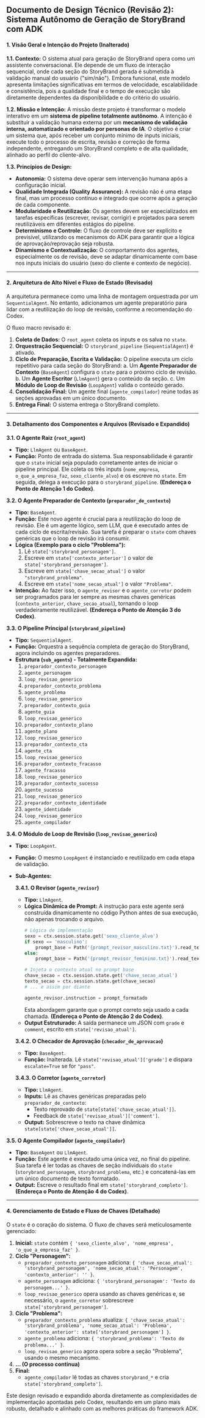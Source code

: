## **Documento de Design Técnico (Revisão 2): Sistema Autônomo de Geração de StoryBrand com ADK**

#### **1. Visão Geral e Intenção do Projeto (Inalterado)**

**1.1. Contexto:**
O sistema atual para geração de StoryBrand opera como um assistente conversacional. Ele depende de um fluxo de interação sequencial, onde cada seção do StoryBrand gerada é submetida à validação manual do usuário ("sim/não"). Embora funcional, este modelo apresenta limitações significativas em termos de velocidade, escalabilidade e consistência, pois a qualidade final e o tempo de execução são diretamente dependentes da disponibilidade e do critério do usuário.

**1.2. Missão e Intenção:**
A missão deste projeto é transformar o modelo interativo em um **sistema de pipeline totalmente autônomo**. A intenção é substituir a validação humana externa por um **mecanismo de validação interna, automatizado e orientado por personas de IA**. O objetivo é criar um sistema que, após receber um conjunto mínimo de inputs iniciais, execute todo o processo de escrita, revisão e correção de forma independente, entregando um StoryBrand completo e de alta qualidade, alinhado ao perfil do cliente-alvo.

**1.3. Princípios de Design:**
*   **Autonomia:** O sistema deve operar sem intervenção humana após a configuração inicial.
*   **Qualidade Integrada (Quality Assurance):** A revisão não é uma etapa final, mas um processo contínuo e integrado que ocorre após a geração de cada componente.
*   **Modularidade e Reutilização:** Os agentes devem ser especializados em tarefas específicas (escrever, revisar, corrigir) e projetados para serem reutilizáveis em diferentes estágios do pipeline.
*   **Determinismo e Controle:** O fluxo de controle deve ser explícito e previsível, utilizando os mecanismos do ADK para garantir que a lógica de aprovação/reprovação seja robusta.
*   **Dinamismo e Contextualização:** O comportamento dos agentes, especialmente os de revisão, deve se adaptar dinamicamente com base nos inputs iniciais do usuário (sexo do cliente e contexto de negócio).

---

#### **2. Arquitetura de Alto Nível e Fluxo de Estado (Revisado)**

A arquitetura permanece como uma linha de montagem orquestrada por um `SequentialAgent`. No entanto, adicionamos um agente preparatório para lidar com a reutilização do loop de revisão, conforme a recomendação do Codex.

O fluxo macro revisado é:
1.  **Coleta de Dados:** O `root_agent` coleta os inputs e os salva no `state`.
2.  **Orquestração Sequencial:** O `storybrand_pipeline` (`SequentialAgent`) é ativado.
3.  **Ciclo de Preparação, Escrita e Validação:** O pipeline executa um ciclo repetitivo para cada seção do StoryBrand:
    a. Um **Agente Preparador de Contexto** (`BaseAgent`) configura o `state` para o próximo ciclo de revisão.
    b. Um **Agente Escritor** (`LlmAgent`) gera o conteúdo da seção.
    c. Um **Módulo de Loop de Revisão** (`LoopAgent`) valida o conteúdo gerado.
4.  **Consolidação Final:** Um agente final (`agente_compilador`) reúne todas as seções aprovadas em um único documento.
5.  **Entrega Final:** O sistema entrega o StoryBrand completo.

---

#### **3. Detalhamento dos Componentes e Arquivos (Revisado e Expandido)**

**3.1. O Agente Raiz (`root_agent`)**
*   **Tipo:** `LlmAgent` ou `BaseAgent`.
*   **Função:** Ponto de entrada do sistema. Sua responsabilidade é garantir que o `state` inicial seja populado corretamente antes de iniciar o pipeline principal. Ele coleta os três inputs (`nome_empresa`, `o_que_a_empresa_faz`, `sexo_cliente_alvo`) e os escreve no `state`. Em seguida, delega a execução para o `storybrand_pipeline`. **(Endereça o Ponto de Atenção 1 do Codex)**.

**3.2. O Agente Preparador de Contexto (`preparador_de_contexto`)**
*   **Tipo:** `BaseAgent`.
*   **Função:** Este novo agente é crucial para a reutilização do loop de revisão. Ele é um agente lógico, sem LLM, que é executado antes de cada ciclo de escrita/revisão. Sua tarefa é preparar o `state` com chaves genéricas que o loop de revisão irá consumir.
*   **Lógica (Exemplo para o ciclo "Problema"):**
    1.  Lê `state['storybrand_personagem']`.
    2.  Escreve em `state['contexto_anterior']` o valor de `state['storybrand_personagem']`.
    3.  Escreve em `state['chave_secao_atual']` o valor `"storybrand_problema"`.
    4.  Escreve em `state['nome_secao_atual']` o valor `"Problema"`.
*   **Intenção:** Ao fazer isso, o `agente_revisor` e o `agente_corretor` podem ser programados para ler sempre as mesmas chaves genéricas (`contexto_anterior`, `chave_secao_atual`), tornando o loop verdadeiramente reutilizável. **(Endereça o Ponto de Atenção 3 do Codex)**.

**3.3. O Pipeline Principal (`storybrand_pipeline`)**
*   **Tipo:** `SequentialAgent`.
*   **Função:** Orquestra a sequência completa de geração do StoryBrand, agora incluindo os agentes preparadores.
*   **Estrutura (`sub_agents`) - Totalmente Expandida:**
    1.  `preparador_contexto_personagem`
    2.  `agente_personagem`
    3.  `loop_revisao_generico`
    4.  `preparador_contexto_problema`
    5.  `agente_problema`
    6.  `loop_revisao_generico`
    7.  `preparador_contexto_guia`
    8.  `agente_guia`
    9.  `loop_revisao_generico`
    10. `preparador_contexto_plano`
    11. `agente_plano`
    12. `loop_revisao_generico`
    13. `preparador_contexto_cta`
    14. `agente_cta`
    15. `loop_revisao_generico`
    16. `preparador_contexto_fracasso`
    17. `agente_fracasso`
    18. `loop_revisao_generico`
    19. `preparador_contexto_sucesso`
    20. `agente_sucesso`
    21. `loop_revisao_generico`
    22. `preparador_contexto_identidade`
    23. `agente_identidade`
    24. `loop_revisao_generico`
    25. `agente_compilador`

**3.4. O Módulo de Loop de Revisão (`loop_revisao_generico`)**
*   **Tipo:** `LoopAgent`.
*   **Função:** O mesmo `LoopAgent` é instanciado e reutilizado em cada etapa de validação.
*   **Sub-Agentes:**

    **3.4.1. O Revisor (`agente_revisor`)**
    *   **Tipo:** `LlmAgent`.
    *   **Lógica Dinâmica de Prompt:** A instrução para este agente será construída dinamicamente no código Python antes de sua execução, não apenas trocando o arquivo.
        ```python
        # Lógica de implementação
        sexo = ctx.session.state.get('sexo_cliente_alvo')
        if sexo == 'masculino':
            prompt_base = Path('{prompt_revisor_masculino.txt}').read_text()
        else:
            prompt_base = Path('{prompt_revisor_feminino.txt}').read_text()
        
        # Injeta o contexto atual no prompt base
        chave_secao = ctx.session.state.get('chave_secao_atual')
        texto_secao = ctx.session.state.get(chave_secao)
        # ... e assim por diante
        
        agente_revisor.instruction = prompt_formatado
        ```
        Esta abordagem garante que o prompt correto seja usado a cada chamada. **(Endereça o Ponto de Atenção 2 do Codex)**.
    *   **Output Estruturado:** A saída permanece um JSON com `grade` e `comment`, escrito em `state['revisao_atual']`.

    **3.4.2. O Checador de Aprovação (`checador_de_aprovacao`)**
    *   **Tipo:** `BaseAgent`.
    *   **Função:** Inalterada. Lê `state['revisao_atual']['grade']` e dispara `escalate=True` se for `"pass"`.

    **3.4.3. O Corretor (`agente_corretor`)**
    *   **Tipo:** `LlmAgent`.
    *   **Inputs:** Lê as chaves genéricas preparadas pelo `preparador_de_contexto`:
        *   Texto reprovado de `state[state['chave_secao_atual']]`.
        *   Feedback de `state['revisao_atual']['comment']`.
    *   **Output:** Sobrescreve o texto na chave dinâmica `state[state['chave_secao_atual']]`.

**3.5. O Agente Compilador (`agente_compilador`)**
*   **Tipo:** `BaseAgent` ou `LlmAgent`.
*   **Função:** Este agente é executado uma única vez, no final do pipeline. Sua tarefa é ler todas as chaves de seção individuais do `state` (`storybrand_personagem`, `storybrand_problema`, etc.) e concatená-las em um único documento de texto formatado.
*   **Output:** Escreve o resultado final em `state['storybrand_completo']`. **(Endereça o Ponto de Atenção 4 do Codex)**.

---

#### **4. Gerenciamento de Estado e Fluxo de Chaves (Detalhado)**

O `state` é o coração do sistema. O fluxo de chaves será meticulosamente gerenciado:

1.  **Inicial:** `state` contém `{ 'sexo_cliente_alvo', 'nome_empresa', 'o_que_a_empresa_faz' }`.
2.  **Ciclo "Personagem":**
    *   `preparador_contexto_personagem` adiciona: `{ 'chave_secao_atual': 'storybrand_personagem', 'nome_secao_atual': 'Personagem', 'contexto_anterior': '' }`.
    *   `agente_personagem` adiciona: `{ 'storybrand_personagem': 'Texto do personagem...' }`.
    *   `loop_revisao_generico` opera usando as chaves genéricas e, se necessário, o `agente_corretor` sobrescreve `state['storybrand_personagem']`.
3.  **Ciclo "Problema":**
    *   `preparador_contexto_problema` atualiza: `{ 'chave_secao_atual': 'storybrand_problema', 'nome_secao_atual': 'Problema', 'contexto_anterior': state['storybrand_personagem'] }`.
    *   `agente_problema` adiciona: `{ 'storybrand_problema': 'Texto do problema...' }`.
    *   `loop_revisao_generico` agora opera sobre a seção "Problema", usando o mesmo mecanismo.
4.  **... (O processo continua)**
5.  **Final:**
    *   `agente_compilador` lê todas as chaves `storybrand_*` e cria `state['storybrand_completo']`.

Este design revisado e expandido aborda diretamente as complexidades de implementação apontadas pelo Codex, resultando em um plano mais robusto, detalhado e alinhado com as melhores práticas do framework ADK.